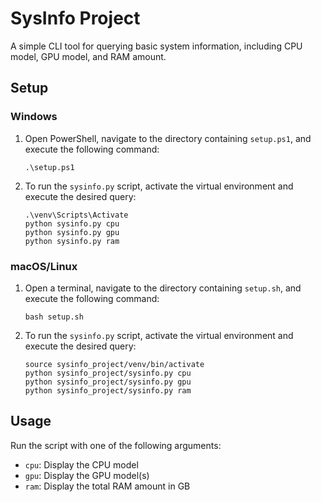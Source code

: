 # SysInfo Project

A simple CLI tool for querying basic system information, including CPU model, GPU model, and RAM amount.

## Setup

### Windows

1. Open PowerShell, navigate to the directory containing `setup.ps1`, and execute the following command:

    ```
    .\setup.ps1
    ```

2. To run the `sysinfo.py` script, activate the virtual environment and execute the desired query:

    ```
    .\venv\Scripts\Activate
    python sysinfo.py cpu
    python sysinfo.py gpu
    python sysinfo.py ram
    ```

### macOS/Linux

1. Open a terminal, navigate to the directory containing `setup.sh`, and execute the following command:

    ```
    bash setup.sh
    ```

2. To run the `sysinfo.py` script, activate the virtual environment and execute the desired query:

    ```
    source sysinfo_project/venv/bin/activate
    python sysinfo_project/sysinfo.py cpu
    python sysinfo_project/sysinfo.py gpu
    python sysinfo_project/sysinfo.py ram
    ```

## Usage

Run the script with one of the following arguments:

- `cpu`: Display the CPU model
- `gpu`: Display the GPU model(s)
- `ram`: Display the total RAM amount in GB
